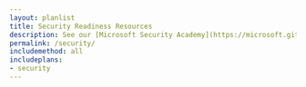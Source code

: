 ```yaml
---
layout: planlist
title: Security Readiness Resources
description: See our [Microsoft Security Academy](https://microsoft.github.io/PartnerResources/skilling/microsoft-security-academy) for video sessions, demonstrations, learning paths, certifications, and other related materials created and delivered by seasoned architects across the Global Partner Solutions (GPS) security-aligned team and beyond, who are experts in their respective fields.
permalink: /security/
includemethod: all
includeplans:
- security
---
```

